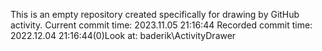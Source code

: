 This is an empty repository created specifically for drawing by GitHub activity.
Current commit time: 2023.11.05 21:16:44
Recorded commit time: 2022.12.04 21:16:44(0)Look at: baderik\ActivityDrawer
